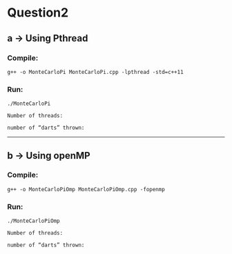# Question2

## a -> Using Pthread

### Compile:
`g++ -o MonteCarloPi MonteCarloPi.cpp -lpthread -std=c++11`


### Run:
`./MonteCarloPi`

`Number of threads: `

`number of “darts” thrown: `

---

## b -> Using openMP

### Compile:
`g++ -o MonteCarloPiOmp MonteCarloPiOmp.cpp -fopenmp`


### Run:
`./MonteCarloPiOmp`

`Number of threads: `

`number of “darts” thrown: `

